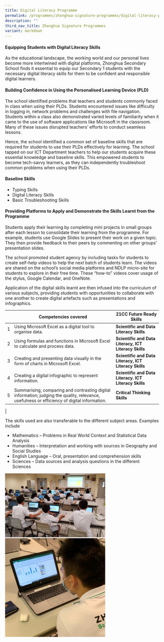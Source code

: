 ```yaml
---
title: Digital Literacy Programme
permalink: /programmes/zhonghua-signature-programmes/digital-literacy-programme/
description: ""
third_nav_title: Zhonghua Signature Programmes
variant: markdown
---
```

#### Equipping Students with Digital Literacy Skills

As the educational landscape, the working world and our personal lives become more intertwined with digital platforms, Zhonghua Secondary School finds it essential to equip our Secondary 1 students with the necessary digital literacy skills for them to be confident and responsible digital learners.

#### Building Confidence in Using the Personalised Learning Device (PLD)

The school identified problems that teachers and students commonly faced in class when using their PLDs. Students encountered issues like difficulty in logging in, network problems and challenges with file navigation. Students within a class also demonstrated varied levels of familiarity when it came to the use of software applications like Microsoft in the classroom. Many of these issues disrupted teachers’ efforts to conduct seamless lessons.

Hence, the school identified a common set of baseline skills that are required for students to use their PLDs effectively for learning. The school tapped on our ICT Department teachers to help our students acquire these essential knowledge and baseline skills. This empowered students to become tech-savvy learners, as they can independently troubleshoot common problems when using their PLDs.

#### Baseline Skills
* Typing Skills
* Digital Literacy Skills
* Basic Troubleshooting Skills

#### Providing Platforms to Apply and Demonstrate the Skills Learnt from the Programme

Students apply their learning by completing mini projects in small groups after each lesson to consolidate their learning from the programme. For example, students use Google Slides to present their work on a given topic. They then provide feedback to their peers by commenting on other groups' presentation slides.

The school promoted student agency by including tasks for students to create self-help videos to help the next batch of students learn. The videos are shared on the school’s social media platforms and NDLP micro-site for students to explore in their free time. These “how-to” videos cover usage of the stylus, Google Calendar, and OneNote.

Application of the digital skills learnt are then infused into the curriculum of various subjects, providing students with opportunities to collaborate with one another to create digital artefacts such as presentations and infographics. 

|  | Competencies covered | 21CC Future Ready Skills |
|---|---|---|
| 1 | Using Microsoft Excel as a digital tool to organise data. | **Scientific and Data Literacy Skills** |
| 2 | Using formulas and functions in Microsoft Excel to calculate and process data. | **Scientific and Data Literacy, ICT Literacy Skills** |
| 3 | Creating and presenting data visually in the form of charts in Microsoft Excel. | **Scientific and Data Literacy, ICT Literacy Skills** |
| 4 | Creating a digital infographic to represent information. | **Scientific and Data Literacy. ICT Literacy Skills** |
| 5 | Summarising, comparing and contrasting digital information; judging the quality, relevance, usefulness or efficiency of digital information. | **Critical Thinking Skills** |
|

The skills used are also transferable to the different subject areas. Examples include
* Mathematics – Problems in Real World Context and Statistical Data Analysis
* Humanities – Interpretation and working with sources in Geography and Social Studies
* English Language – Oral, presentation and comprehension skills
* Sciences – Data sources and analysis questions in the different Sciences

<img src="/images/dlp1.png" style="width:65%">

<img src="/images/dlp2.png" style="width:65%">